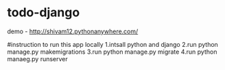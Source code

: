 # todo-django

demo - http://shivam12.pythonanywhere.com/

#instruction to run this app locally
1.intsall python and django 
2.run python manage.py makemigrations
3.run python manage.py migrate
4.run python manaeg.py runserver
